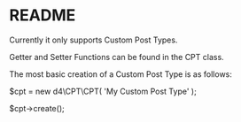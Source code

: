 # README #

Currently it only supports Custom Post Types.


Getter and Setter Functions can be found in the CPT class.


The most basic creation of a Custom Post Type is as follows:


$cpt = new d4\CPT\CPT( 'My Custom Post Type' );


$cpt->create();